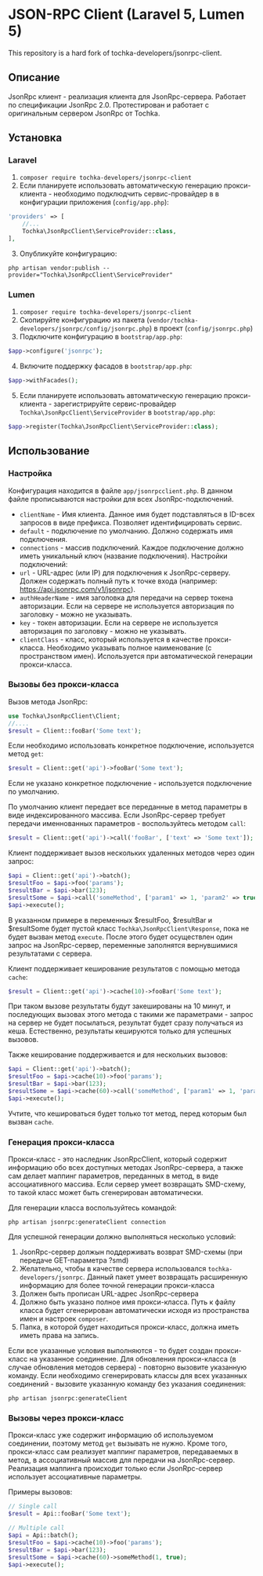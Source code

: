 # JSON-RPC Client (Laravel 5, Lumen 5)
This repository is a hard fork of tochka-developers/jsonrpc-client.
## Описание
JsonRpc клиент - реализация клиента для JsonRpc-сервера.
Работает по спецификации JsonRpc 2.0. Протестирован и работает с оригинальным сервером JsonRpc от Tochka.
## Установка
### Laravel
1. ``composer require tochka-developers/jsonrpc-client``
2. Если планируете использовать автоматическую генерацию прокси-клиента - необходимо подклюдчить сервис-провайдер в
в конфигурации приложения (`config/app.php`):
```php
'providers' => [
    //...
    Tochka\JsonRpcClient\ServiceProvider::class,
],
```
3. Опубликуйте конфигурацию:  
```
php artisan vendor:publish --provider="Tochka\JsonRpcClient\ServiceProvider"
```

### Lumen
1. ``composer require tochka-developers/jsonrpc-client``
2. Скопируйте конфигурацию из пакета (`vendor/tochka-developers/jsonrpc/config/jsonrpc.php`) в проект (`config/jsonrpc.php`)
3. Подключите конфигурацию в `bootstrap/app.php`:
```php
$app->configure('jsonrpc');
```
4. Включите поддержку фасадов в `bootstrap/app.php`:
```php
$app->withFacades();
```
5. Если планируете использовать автоматическую генерацию прокси-клиента - зарегистрируйте сервис-провайдер 
`Tochka\JsonRpcClient\ServiceProvider` в `bootstrap/app.php`:
```php
$app->register(Tochka\JsonRpcClient\ServiceProvider::class);
```
## Использование
### Настройка
Конфигурация находится в файле `app/jsonrpcclient.php`. 
В данном файле прописываются настройки для всех JsonRpc-подключений.
* `clientName` - Имя клиента. Данное имя будет подставляться в ID-всех запросов в виде префикса.
Позволяет идентифицировать сервис.
* `default` - подключение по умолчанию. Должно содержать имя подключения.
* `connections` - массив подключений. Каждое подключение должно иметь уникальный ключ (название подключения).
Настройки подключений:
* `url` - URL-адрес (или IP) для подключения к JsonRpc-серверу. Должен содержать полный путь к точке входа
(например: https://api.jsonrpc.com/v1/jsonrpc).
* `authHeaderName` - имя заголовка для передачи на сервер токена авторизации. Если на сервере не используется 
авторизация по заголовку - можно не указывать.
* `key` - токен авторизации. Если на сервере не используется авторизация по заголовку - можно не указывать.
* `clientClass` - класс, который используется в качестве прокси-класса. Необходимо указывать полное наименование 
(с пространством имен). Используется при автоматической генерации прокси-класса.
### Вызовы без прокси-класса
Вызов метода JsonRpc:
```php
use Tochka\JsonRpcClient\Client;
//....
$result = Client::fooBar('Some text');
```
Если необходимо использовать конкретное подключение, используется метод `get`:
```php
$result = Client::get('api')->fooBar('Some text');
```
Если не указано конкретное подключение - используется подключение по умолчанию.

По умолчанию клиент передает все переданные в метод параметры в виде индексированного массива.
Если JsonRpc-сервер требует передачи именнованных параметров - воспользуйтесь методом `call`:
```php
$result = Client::get('api')->call('fooBar', ['text' => 'Some text']);
```
Клиент поддерживает вызов нескольких удаленных методов через один запрос:
```php
$api = Client::get('api')->batch();
$resultFoo = $api->foo('params');
$resultBar = $api->bar(123);
$resultSome = $api->call('someMethod', ['param1' => 1, 'param2' => true]);
$api->execute();
```
В указанном примере в переменных $resultFoo, $resultBar и $resultSome будет пустой класс `Tochka\JsonRpcClient\Response`, 
пока не будет вызван метод `execute`. После этого будет осуществлен один запрос на JsonRpc-сервер, переменные 
заполнятся вернувшимися результатами с сервера.

Клиент поддерживает кеширование результатов с помощью метода `cache`:
```php
$result = Client::get('api')->cache(10)->fooBar('Some text');
```
При таком вызове результаты будут закешированы на 10 минут, и последующих вызовах этого метода с такими же параметрами - 
запрос на сервер не будет посылаться, результат будет сразу получаться из кеша. Естественно, результаты кешируются 
только для успешных вызовов. 

Также кеширование поддерживается и для нескольких вызовов:
```php
$api = Client::get('api')->batch();
$resultFoo = $api->cache(10)->foo('params');
$resultBar = $api->bar(123);
$resultSome = $api->cache(60)->call('someMethod', ['param1' => 1, 'param2' => true]);
$api->execute();
```
Учтите, что кешироваться будет только тот метод, перед которым был вызван `cache`. 

### Генерация прокси-класса
Прокси-класс - это наследник JsonRpcClient, который содержит информацию обо всех доступных методах
JsonRpc-сервера, а также сам делает маппинг параметров, переданных в метод, в виде ассоциативного массива.
Если сервер умеет возвращать SMD-схему, то такой класс может быть сгенерирован автоматически.

Для генерации класса воспользуйтесь командой:
```
php artisan jsonrpc:generateClient connection
```
Для успешной генерации должно выполняться несколько условий:
1. JsonRpc-сервер должын поддерживать возврат SMD-схемы (при передаче GET-параметра ?smd)
2. Желательно, чтобы в качестве сервера использовался `tochka-developers/jsonrpc`. Данный пакет умеет возвращать
расширенную информацию для более точной генерации прокси-класса
3. Должен быть прописан URL-адрес JsonRpc-сервера
4. Должно быть указано полное имя прокси-класса. Путь к файлу класса будет сгенерирован автоматически исходя из 
пространства имен и настроек `composer`.
5. Папка, в которой будет находиться прокси-класс, должна иметь иметь права на запись.

Если все указанные условия выполняются - то будет создан прокси-класс на указанное соединение.
Для обновления прокси-класса (в случае обновления методов сервера) - повторно вызовите указанную команду.
Если необходимо сгенерировать классы для всех указанных соединений - вызовите указанную команду без указания соединения:
```
php artisan jsonrpc:generateClient
```
### Вызовы через прокси-класс
Прокси-класс уже содержит информацию об используемом соединении, поэтому метод `get` вызывать не нужно.
Кроме того, прокси-класс сам реализует маппинг параметров, передаваемых в метод, в ассоциативный массив для
передачи  на JsonRpc-сервер. Реализация маппинга происходит только если JsonRpc-сервер использует ассоциативные 
параметры.

Примеры вызовов:
```php
// Single call
$result = Api::fooBar('Some text');

// Multiple call
$api = Api::batch();
$resultFoo = $api->cache(10)->foo('params');
$resultBar = $api->bar(123);
$resultSome = $api->cache(60)->someMethod(1, true);
$api->execute();
```
